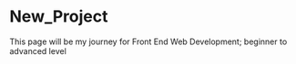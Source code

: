 # New_Project
This page will be my journey for Front End Web Development; beginner to advanced level 
